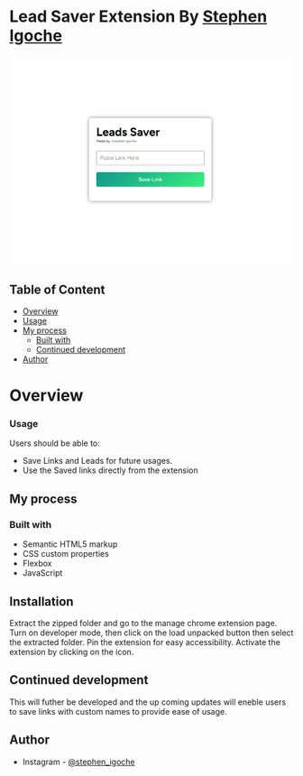 # Lead Saver Extension By [Stephen Igoche](https://www.instagram/__stephen_igoche__)

![ScreenShot](assets\Images\ScreenShot.png)

## Table of Content

- [Overview](#overview)
- [Usage](#usage)
- [My process](#my-process)
  - [Built with](#built-with)
  - [Continued development](#continued-development)
- [Author](#author)

# Overview

### Usage

Users should be able to:

- Save Links and Leads for future usages.
- Use the Saved links directly from the extension

## My process

### Built with

- Semantic HTML5 markup
- CSS custom properties
- Flexbox
- JavaScript

## Installation

Extract the zipped folder and go to the manage chrome extension page. Turn on developer mode, then click on the load unpacked button then select the extracted folder. Pin the extension for easy accessibility. Activate the extension by clicking on the icon.

## Continued development

This will futher be developed and the up coming updates will eneble users to save links with custom names to provide ease of usage.

## Author

- Instagram - [@stephen_igoche](https://www.instagram.com/__stephen_igoche__)

##
